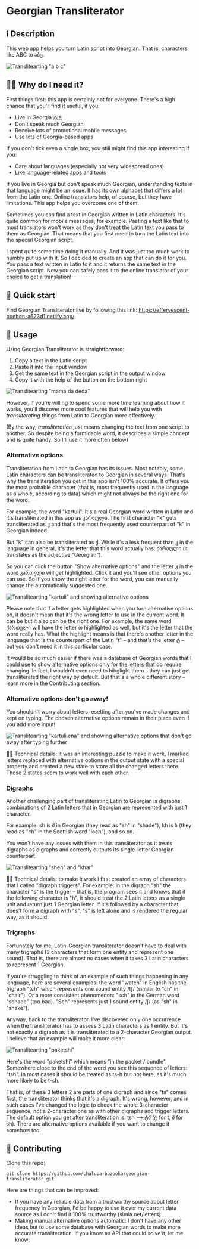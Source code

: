# Georgian Transliterator

## ℹ️ Description

This web app helps you turn Latin script into Georgian. That is, characters like ABC to აბც.

![Translitearting "a b c"](https://media1.giphy.com/media/v1.Y2lkPTc5MGI3NjExeDNnZnA0ajE2czZvMTI3ZG9sa3VsMHR3Nno3dW5qcGhhZjA4dzV6OSZlcD12MV9pbnRlcm5hbF9naWZfYnlfaWQmY3Q9Zw/KJ3K6ID7fHdEBbdJQ6/giphy.gif)

## 🤷‍♂️ Why do I need it?

First things first: this app is certainly not for everyone. There's a high chance that you'll find it useful, if you:

- Live in Georgia 🇬🇪
- Don't speak much Georgian
- Receive lots of promotional mobile messages
- Use lots of Georgia-based apps

If you don't tick even a single box, you still might find this app interesting if you:

- Care about languages (especially not very widespread ones)
- Like language-related apps and tools

If you live in Georgia but don't speak much Georgian, understanding texts in that language might be an issue. It has its own alphabet that differs a lot from the Latin one. Online translators help, of course, but they have limitations. This app helps you overcome one of them.

Sometimes you can find a text in Georgian written in Latin characters. It's quite common for mobile messages, for example. Pasting a text like that to most translators won't work as they don't treat the Latin text you pass to them as Georgian. That means that you first need to turn the Latin text into the special Georgian script.

I spent quite some time doing it manually. And it was just too much work to humbly put up with it. So I decided to create an app that can do it for you. You pass a text written in Latin to it and it returns the same text in the Georgian script. Now you can safely pass it to the online translator of your choice to get a translation!

## 🚀 Quick start

Find Georgian Transliterator live by following this link:
https://effervescent-bonbon-a623d1.netlify.app/

## 📖 Usage

Using Georgian Transliterator is straightforward:

1. Copy a text in the Latin script
2. Paste it into the input window
3. Get the same text in the Georgian script in the output window
4. Copy it with the help of the button on the bottom right

![Translitearting "mama da deda"](https://media4.giphy.com/media/v1.Y2lkPTc5MGI3NjExcjF3eTluM2xpNzk0YWRmbW81bTJmYzVjdG96aTl1OWt6dDJ3bHM4OCZlcD12MV9pbnRlcm5hbF9naWZfYnlfaWQmY3Q9Zw/TDHvLO6tZayDI0ns9R/giphy.gif)

However, if you're willing to spend some more time learning about how it works, you'll discover more cool features that will help you with _transliterating_ things from Latin to Georgian more effectively.

(By the way, _transliteration_ just means changing the text from one script to another. So despite being a formidable word, it describes a simple concept and is quite handy. So I'll use it more often below)

### Alternative options

Transliteration from Latin to Georgian has its issues. Most notably, some Latin characters can be transliterated to Georgian in several ways. That's why the transliteration you get in this app isn't 100% accurate. It offers you the most probable character (that is, most frequently used in the language as a whole, according to data) which might not always be the right one for the word.

For example, the word "kartuli". It's a real Georgian word written in Latin and it's transliterated in this app as კართული. The first character "k" gets transliterated as კ and that's the most frequently used counterpart of "k" in Georgian indeed.

But "k" can also be transliterated as ქ. While it's a less frequent than კ in the language in general, it's the letter that this word actually has: ქართული (it translates as the adjective "Georgian").

So you can click the button "Show alternative options" and the letter კ in the word კართული will get highlighted. Click it and you'll see other options you can use. So if you know the right letter for the word, you can manually change the automatically suggested one.

![Translitearting "kartuli" and showing alternative options](https://media4.giphy.com/media/v1.Y2lkPTc5MGI3NjExbG5sMHBsMjhpZjJrNTJjamE4d2FzZjEwaW5sOTJrYjM0Z2E2NGVpYiZlcD12MV9pbnRlcm5hbF9naWZfYnlfaWQmY3Q9Zw/wLhofVTXlP77T9lWwN/giphy.gif)

Please note that if a letter gets highlighted when you turn alternative options on, it doesn't mean that it's the wrong letter to use in the current word. It can be but it also can be the right one. For example, the same word ქართული will have the letter თ highlighted as well, but it's the letter that the word really has. What the highlight means is that there's another letter in the language that is the counterpart of the Latin "t" – and that's the letter ტ – but you don't need it in this particular case.

It would be so much easier if there was a database of Georgian words that I could use to show alternative options only for the letters that do require changing. In fact, I wouldn't even need to hihglight them – they can just get transliterated the right way by default. But that's a whole different story – learn more in the Contributing section.

### Alternative options don't go away!

You shouldn't worry about letters resetting after you've made changes and kept on typing. The chosen alternative options remain in their place even if you add more input!

![Translitearting "kartuli ena" and showing alternative options that don't go away after typing further](https://media0.giphy.com/media/v1.Y2lkPTc5MGI3NjExd2N4emVycTE1aHFmZ256ZHpldnp4eWY3MDRicWdmYXlleWJ1ZTEyNyZlcD12MV9pbnRlcm5hbF9naWZfYnlfaWQmY3Q9Zw/QfBtM2LS81t7qTyma6/giphy.gif)

🧑‍💻 Technical details: it was an interesting puzzle to make it work. I marked letters replaced with alternative options in the output state with a special property and created a new state to store all the changed letters there. Those 2 states seem to work well with each other.

### Digraphs

Another challenging part of transliterating Latin to Georgian is digraphs: combinations of 2 Latin letters that in Georgian are represented with just 1 character.

For example: sh is შ in Georgian (they read as "sh" in "shade"), kh is ხ (they read as "ch" in the Scottish word "loch"), and so on.

You won't have any issues with them in this transliterator as it treats digraphs as digraphs and correctly outputs its single-letter Georgian counterpart.

![Translitearting "shen" and "khar"](https://media0.giphy.com/media/v1.Y2lkPTc5MGI3NjExMGY2dW42ZnRncTRnZjZsZ3l5b3NlOWhwdzZ3OWY1YTltNDJkOXFwNCZlcD12MV9pbnRlcm5hbF9naWZfYnlfaWQmY3Q9Zw/AIohDiHTzBelHi7z60/giphy.gif)

🧑‍💻 Technical details: to make it work I first created an array of characters that I called "digraph triggers". For example: in the digraph "sh" the character "s" is the trigger – that is, the program sees it and knows that if the following character is "h", it should treat the 2 Latin letters as a single unit and return just 1 Georgian letter. If it's followed by a character that does't form a digraph with "s", "s" is left alone and is rendered the regular way, as it should.

### Trigraphs

Fortunately for me, Latin-Georgian transliterator doesn't have to deal with many trigraphs (3 characters that form one entity and represent one sound). That is, there are almost no cases when it takes 3 Latin characters to represent 1 Georgian.

If you're struggling to think of an example of such things happening in any language, here are several examples: the word "watch" in English has the trigraph "tch" which represents one sound entity /tʃ/ (similar to "ch" in "chair"). Or a more consistent phenomenon: "sch" in the German word "schade" (too bad). "Sch" represents just 1 sound entity /ʃ/ (as "sh" in "shake").

Anyway, back to the transliterator. I've discovered only one occurrence when the transliterator has to assess 3 Latin characters as 1 entity. But it's not exactly a digraph as it is transliterated to a 2-character Georgian output. I believe that an example will make it more clear:

![Translitearting "paketshi"](https://media4.giphy.com/media/v1.Y2lkPTc5MGI3NjExNWExbG9vaXNyN2tydTY5bTRsNXU4NHhvMm43c3U5N2JxcHd3Nm51NiZlcD12MV9pbnRlcm5hbF9naWZfYnlfaWQmY3Q9Zw/j2ISH1ZMbnFIWXXyzy/giphy.gif)

Here's the word "paketshi" which means "in the packet / bundle". Somewhere close to the end of the word you see this sequence of letters: "tsh". In most cases it should be treated as ts-h but not here, as it's much more likely to be t-sh.

That is, of these 3 letters 2 are parts of one digraph and since "ts" comes first, the transliterator thinks that it's a digraph. It's wrong, however, and in such cases I've changed the logic to check the whole 3-character sequence, not a 2-character one as with other digraphs and trigger letters. The default option you get after transliteration is: tsh –> ტშ (ტ for t, შ for sh). There are alternative options available if you want to change it somehow too.

## 🤝 Contributing

Clone this repo:

```
git clone https://github.com/chalupa-bazooka/georgian-transliterator.git
```

Here are things that can be improved:

- If you have any reliable data from a trustworthy source about letter frequency in Georgian, I'd be happy to use it over my current data source as I don't find it 100% trustworthy (simia.net/letters)
- Making manual alternative options automatic: I don't have any other ideas but to use some database with Georgian words to make more accurate transliteration. If you know an API that could solve it, let me know;
